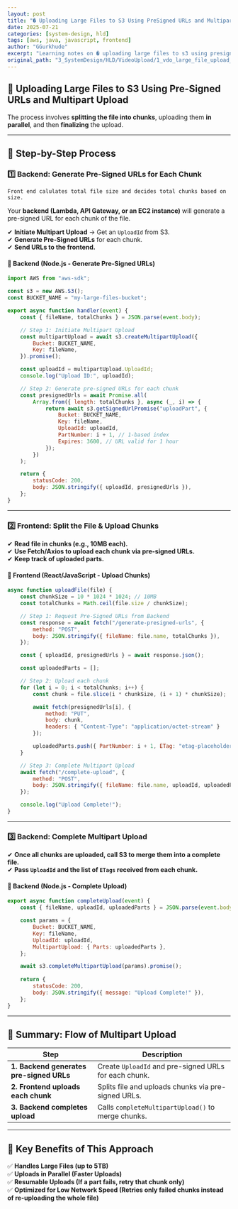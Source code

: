 ```yaml
---
layout: post
title: "� Uploading Large Files to S3 Using PreSigned URLs and Multipart Upload"
date: 2025-07-21
categories: [system-design, hld]
tags: [aws, java, javascript, frontend]
author: "GGurkhude"
excerpt: "Learning notes on � uploading large files to s3 using presigned urls and multipart upload"
original_path: "3_SystemDesign/HLD/VideoUpload/1_vdo_large_file_upload_s3_presigned.md"
---
```


## **🔹 Uploading Large Files to S3 Using Pre-Signed URLs and Multipart Upload**  

The process involves **splitting the file into chunks**, uploading them **in parallel**, and then **finalizing** the upload.  

---

## **🔹 Step-by-Step Process**  

### **1️⃣ Backend: Generate Pre-Signed URLs for Each Chunk**
`Front end calulates total file size and decides total chunks based on size.`

Your **backend (Lambda, API Gateway, or an EC2 instance)** will generate a pre-signed URL for each chunk of the file.  

✔ **Initiate Multipart Upload** → Get an `UploadId` from S3.  
✔ **Generate Pre-Signed URLs** for each chunk.  
✔ **Send URLs to the frontend.**  

#### **🔹 Backend (Node.js - Generate Pre-Signed URLs)**
```javascript
import AWS from "aws-sdk";

const s3 = new AWS.S3();
const BUCKET_NAME = "my-large-files-bucket";

export async function handler(event) {
    const { fileName, totalChunks } = JSON.parse(event.body);

    // Step 1: Initiate Multipart Upload
    const multipartUpload = await s3.createMultipartUpload({
        Bucket: BUCKET_NAME,
        Key: fileName,
    }).promise();

    const uploadId = multipartUpload.UploadId;
    console.log("Upload ID:", uploadId);

    // Step 2: Generate pre-signed URLs for each chunk
    const presignedUrls = await Promise.all(
        Array.from({ length: totalChunks }, async (_, i) => {
            return await s3.getSignedUrlPromise("uploadPart", {
                Bucket: BUCKET_NAME,
                Key: fileName,
                UploadId: uploadId,
                PartNumber: i + 1, // 1-based index
                Expires: 3600, // URL valid for 1 hour
            });
        })
    );

    return {
        statusCode: 200,
        body: JSON.stringify({ uploadId, presignedUrls }),
    };
}
```

---

### **2️⃣ Frontend: Split the File & Upload Chunks**
✔ **Read file in chunks (e.g., 10MB each).**  
✔ **Use Fetch/Axios to upload each chunk via pre-signed URLs.**  
✔ **Keep track of uploaded parts.**  

#### **🔹 Frontend (React/JavaScript - Upload Chunks)**
```javascript
async function uploadFile(file) {
    const chunkSize = 10 * 1024 * 1024; // 10MB
    const totalChunks = Math.ceil(file.size / chunkSize);

    // Step 1: Request Pre-Signed URLs from Backend
    const response = await fetch("/generate-presigned-urls", {
        method: "POST",
        body: JSON.stringify({ fileName: file.name, totalChunks }),
    });

    const { uploadId, presignedUrls } = await response.json();

    const uploadedParts = [];

    // Step 2: Upload each chunk
    for (let i = 0; i < totalChunks; i++) {
        const chunk = file.slice(i * chunkSize, (i + 1) * chunkSize);

        await fetch(presignedUrls[i], {
            method: "PUT",
            body: chunk,
            headers: { "Content-Type": "application/octet-stream" }
        });

        uploadedParts.push({ PartNumber: i + 1, ETag: "etag-placeholder" }); // Store ETag from response
    }

    // Step 3: Complete Multipart Upload
    await fetch("/complete-upload", {
        method: "POST",
        body: JSON.stringify({ fileName: file.name, uploadId, uploadedParts }),
    });

    console.log("Upload Complete!");
}
```

---

### **3️⃣ Backend: Complete Multipart Upload**
✔ **Once all chunks are uploaded, call S3 to merge them into a complete file.**  
✔ **Pass `UploadId` and the list of `ETags` received from each chunk.**  

#### **🔹 Backend (Node.js - Complete Upload)**
```javascript
export async function completeUpload(event) {
    const { fileName, uploadId, uploadedParts } = JSON.parse(event.body);

    const params = {
        Bucket: BUCKET_NAME,
        Key: fileName,
        UploadId: uploadId,
        MultipartUpload: { Parts: uploadedParts },
    };

    await s3.completeMultipartUpload(params).promise();
    
    return {
        statusCode: 200,
        body: JSON.stringify({ message: "Upload Complete!" }),
    };
}
```

---

## **🔹 Summary: Flow of Multipart Upload**
| **Step** | **Description** |
|----------|---------------|
| **1. Backend generates pre-signed URLs** | Create `UploadId` and pre-signed URLs for each chunk. |
| **2. Frontend uploads each chunk** | Splits file and uploads chunks via pre-signed URLs. |
| **3. Backend completes upload** | Calls `completeMultipartUpload()` to merge chunks. |

---

## **🔹 Key Benefits of This Approach**
✅ **Handles Large Files (up to 5TB)**  
✅ **Uploads in Parallel (Faster Uploads)**  
✅ **Resumable Uploads (If a part fails, retry that chunk only)**  
✅ **Optimized for Low Network Speed (Retries only failed chunks instead of re-uploading the whole file)**  

